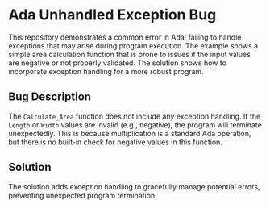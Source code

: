 # Ada Unhandled Exception Bug
This repository demonstrates a common error in Ada: failing to handle exceptions that may arise during program execution.  The example shows a simple area calculation function that is prone to issues if the input values are negative or not properly validated. The solution shows how to incorporate exception handling for a more robust program.

## Bug Description
The `Calculate_Area` function does not include any exception handling.  If the `Length` or `Width` values are invalid (e.g., negative), the program will terminate unexpectedly.  This is because multiplication is a standard Ada operation, but there is no built-in check for negative values in this function.

## Solution
The solution adds exception handling to gracefully manage potential errors, preventing unexpected program termination.